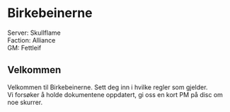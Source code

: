 # Birkebeinerne
Server: Skullflame  
Faction: Alliance  
GM: Fettleif  
## Velkommen
Velkommen til Birkebeinerne. Sett deg inn i hvilke regler som gjelder.  
Vi forsøker å holde dokumentene oppdatert, gi oss en kort PM på disc om noe skurrer.  
